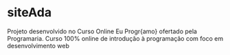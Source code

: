 # siteAda
Projeto desenvolvido no Curso Online Eu Progr{amo} ofertado pela Programaria. Curso 100% online de introdução à programação com foco em desenvolvimento web
